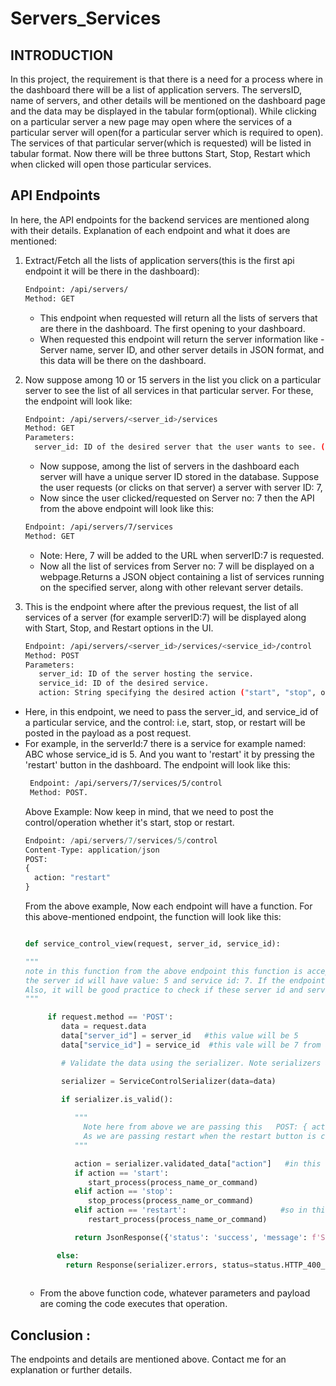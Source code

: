 # Servers_Services

## INTRODUCTION

In this project, the requirement is that there is a need for a process where in the dashboard there will be a list of application servers. The serversID, name of servers, and other details will be mentioned on the
dashboard page and the data may be displayed in the tabular form(optional). While clicking on a particular server a new page may open where the services of a particular server will open(for a particular server which is required to open). The services of that particular server(which is requested) will be listed in tabular format. Now there will be three buttons Start, Stop, Restart which when clicked will open those particular services.


## API Endpoints

In here, the API endpoints for the backend services are mentioned along with their details. Explanation of each endpoint and what it does are mentioned:

1. Extract/Fetch all the lists of application servers(this is the first api endpoint it will be there in the dashboard):
   ```bash
   Endpoint: /api/servers/
   Method: GET
   ```
   - This endpoint when requested will return all the lists of servers that are there in the dashboard. The first opening to your dashboard.
   - When requested this endpoint will return the server information like - Server name, server ID, and other server details in JSON format, and this data will be there on the dashboard.

   
2. Now suppose among 10 or 15 servers in the list you click on a particular server to see the list of all services in that particular server. For these, the endpoint will look like:
   ```bash
   Endpoint: /api/servers/<server_id>/services
   Method: GET
   Parameters:
     server_id: ID of the desired server that the user wants to see. ( this is data that needs to be passed as <server_id> is a placeholder.
   ```
   
   - Now suppose, among the list of servers in the dashboard each server will have a unique server ID stored in the database. Suppose the user requests (or clicks on that server) a server with server ID: 7,
   - Now since the user clicked/requested on Server no: 7 then the API from the above endpoint will look like this:
   
   ```bash
   Endpoint: /api/servers/7/services
   Method: GET
   ```
   
   - Note: Here, 7 will be added to the URL when serverID:7 is requested.
   - Now all the list of services from Server no: 7 will be displayed on a webpage.Returns a JSON object containing a list of services running on the specified server, along with other relevant server details.

  
3. This is the endpoint where after the previous request, the list of all services of a server (for example serverID:7) will be displayed along with Start, Stop, and Restart options in the UI.
   ```bash
   Endpoint: /api/servers/<server_id>/services/<service_id>/control
   Method: POST
   Parameters:
      server_id: ID of the server hosting the service.
      service_id: ID of the desired service.
      action: String specifying the desired action ("start", "stop", or "restart").
   ```
  - Here, in this endpoint, we need to pass the server_id, and service_id of a particular service, and the control: i.e, start, stop, or restart will be posted in the payload as a post request.
  - For example, in the serverId:7 there is a service for example named: ABC whose service_id is 5. And you want to 'restart' it by pressing the 'restart' button in the dashboard. The endpoint will look like this:
    ```bash
     Endpoint: /api/servers/7/services/5/control
     Method: POST.
    ```
    Above Example: Now keep in mind, that we need to post the control/operation whether it's start, stop or restart.
    ```python copy
    Endpoint: /api/servers/7/services/5/control
    Content-Type: application/json
    POST:
    {
      action: "restart"
    }
    ```
    From the above example, Now each endpoint will have a function. For this above-mentioned endpoint, the function will look like this:
    ```python copy
    
    def service_control_view(request, server_id, service_id):
    
    """
    note in this function from the above endpoint this function is accepting parameters like server id, and service id. Now from the above example: /api/servers/7/services/5/control
    the server id will have value: 5 and service id: 7. If the endpoint gets requested this function will get triggered to evaluate this.
    Also, it will be good practice to check if these server id and service id are present or not in DB. Write the logic.
    """
    
         if request.method == 'POST':
            data = request.data
            data["server_id"] = server_id   #this value will be 5
            data["service_id"] = service_id  #this vale will be 7 from above example

            # Validate the data using the serializer. Note serializers are there id django for validation and also to convert JSON data into Python understandable data.
    
            serializer = ServiceControlSerializer(data=data)

            if serializer.is_valid():
   
               """
                 Note here from above we are passing this   POST: { action: 'restart' }, see the above snippet. Now that action, in this case, will have the data action: 'restart'.
                 As we are passing restart when the restart button is clicked.
               """
    
               action = serializer.validated_data["action"]   #in this line the data will evaluate to action = 'restart' from the endpoint payload: { action: 'restart' }
               if action == 'start':
                  start_process(process_name_or_command)
               elif action == 'stop':
                  stop_process(process_name_or_command)
               elif action == 'restart':                     #so in this case this will be executed.
                  restart_process(process_name_or_command)

               return JsonResponse({'status': 'success', 'message': f'Service {action}ed successfully'}) #and this message will be displayed.
    
           else:
             return Response(serializer.errors, status=status.HTTP_400_BAD_REQUEST)
                 
    ```
    - From the above function code, whatever parameters and payload are coming the code executes that operation.
   
   ## Conclusion :
   The endpoints and details are mentioned above. Contact me for an explanation or further details.
   
   
   
    






